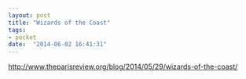 ```yaml
---
layout: post
title: "Wizards of the Coast"
tags:
- pocket
date:  "2014-06-02 16:41:31"
---
```


http://www.theparisreview.org/blog/2014/05/29/wizards-of-the-coast/

